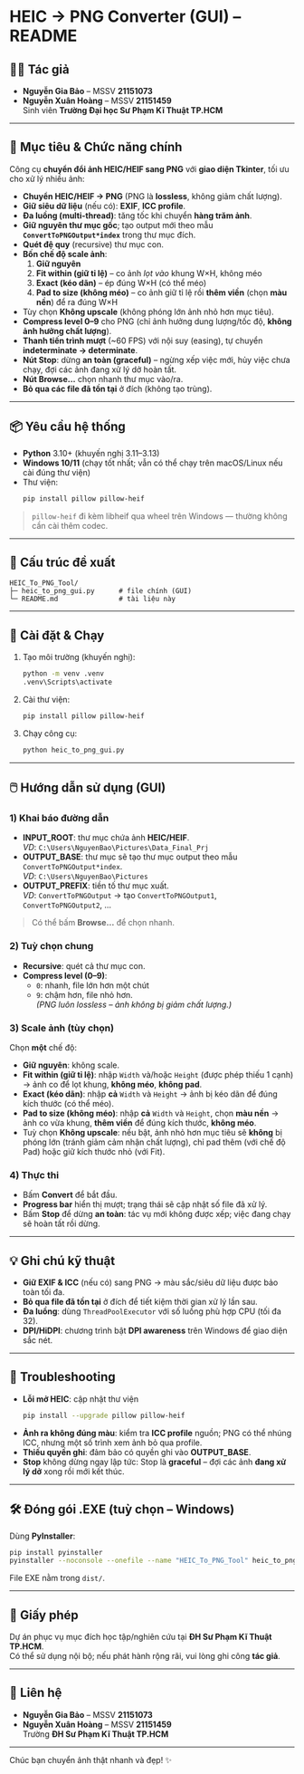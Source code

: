 # HEIC → PNG Converter (GUI) – README

## 👨‍💻 Tác giả
- **Nguyễn Gia Bảo** – MSSV **21151073**  
- **Nguyễn Xuân Hoàng** – MSSV **21151459**  
Sinh viên **Trường Đại học Sư Phạm Kĩ Thuật TP.HCM**

---

## 🎯 Mục tiêu & Chức năng chính
Công cụ **chuyển đổi ảnh HEIC/HEIF sang PNG** với **giao diện Tkinter**, tối ưu cho xử lý nhiều ảnh:

- **Chuyển HEIC/HEIF → PNG** (PNG là **lossless**, không giảm chất lượng).
- **Giữ siêu dữ liệu** (nếu có): **EXIF**, **ICC profile**.
- **Đa luồng (multi-thread)**: tăng tốc khi chuyển **hàng trăm ảnh**.
- **Giữ nguyên thư mục gốc**; tạo output mới theo mẫu **`ConvertToPNGOutput*index`** trong thư mục đích.
- **Quét đệ quy** (recursive) thư mục con.
- **Bốn chế độ scale ảnh**:
  1) **Giữ nguyên**  
  2) **Fit within (giữ tỉ lệ)** – co ảnh *lọt vào* khung W×H, không méo  
  3) **Exact (kéo dãn)** – ép đúng W×H (có thể méo)  
  4) **Pad to size (không méo)** – co ảnh giữ tỉ lệ rồi **thêm viền** (chọn **màu nền**) để ra đúng W×H  
- Tùy chọn **Không upscale** (không phóng lớn ảnh nhỏ hơn mục tiêu).
- **Compress level 0–9** cho PNG (chỉ ảnh hưởng dung lượng/tốc độ, **không ảnh hưởng chất lượng**).
- **Thanh tiến trình mượt** (~60 FPS) với nội suy (easing), tự chuyển **indeterminate → determinate**.
- **Nút Stop**: dừng **an toàn (graceful)** – ngừng xếp việc mới, hủy việc chưa chạy, đợi các ảnh đang xử lý dở hoàn tất.
- **Nút Browse…** chọn nhanh thư mục vào/ra.
- **Bỏ qua các file đã tồn tại** ở đích (không tạo trùng).

---

## 📦 Yêu cầu hệ thống
- **Python** 3.10+ (khuyến nghị 3.11–3.13)
- **Windows 10/11** (chạy tốt nhất; vẫn có thể chạy trên macOS/Linux nếu cài đúng thư viện)
- Thư viện:
  ```bash
  pip install pillow pillow-heif
  ```

> `pillow-heif` đi kèm libheif qua wheel trên Windows — thường không cần cài thêm codec.

---

## 📁 Cấu trúc đề xuất
```
HEIC_To_PNG_Tool/
├─ heic_to_png_gui.py      # file chính (GUI)
└─ README.md               # tài liệu này
```

---

## 🚀 Cài đặt & Chạy
1. Tạo môi trường (khuyến nghị):
   ```bash
   python -m venv .venv
   .venv\Scripts\activate
   ```
2. Cài thư viện:
   ```bash
   pip install pillow pillow-heif
   ```
3. Chạy công cụ:
   ```bash
   python heic_to_png_gui.py
   ```

---

## 🖱️ Hướng dẫn sử dụng (GUI)

### 1) Khai báo đường dẫn
- **INPUT_ROOT**: thư mục chứa ảnh **HEIC/HEIF**.  
  *VD*: `C:\Users\NguyenBao\Pictures\Data_Final_Prj`
- **OUTPUT_BASE**: thư mục sẽ tạo thư mục output theo mẫu `ConvertToPNGOutput*index`.  
  *VD*: `C:\Users\NguyenBao\Pictures`
- **OUTPUT_PREFIX**: tiền tố thư mục xuất.  
  *VD*: `ConvertToPNGOutput` → tạo `ConvertToPNGOutput1`, `ConvertToPNGOutput2`, …

> Có thể bấm **Browse…** để chọn nhanh.

### 2) Tuỳ chọn chung
- **Recursive**: quét cả thư mục con.
- **Compress level (0–9)**:  
  - `0`: nhanh, file lớn hơn một chút  
  - `9`: chậm hơn, file nhỏ hơn.  
  *(PNG luôn lossless – ảnh không bị giảm chất lượng.)*

### 3) Scale ảnh (tùy chọn)
Chọn **một** chế độ:
- **Giữ nguyên**: không scale.
- **Fit within (giữ tỉ lệ)**: nhập `Width` và/hoặc `Height` (được phép thiếu 1 cạnh) → ảnh co để lọt khung, **không méo**, **không pad**.
- **Exact (kéo dãn)**: nhập **cả** `Width` và `Height` → ảnh bị kéo dãn để đúng kích thước (có thể méo).
- **Pad to size (không méo)**: nhập **cả** `Width` và `Height`, chọn **màu nền** → ảnh co vừa khung, **thêm viền** để đúng kích thước, **không méo**.  
- Tuỳ chọn **Không upscale**: nếu bật, ảnh nhỏ hơn mục tiêu sẽ **không** bị phóng lớn (tránh giảm cảm nhận chất lượng), chỉ pad thêm (với chế độ Pad) hoặc giữ kích thước nhỏ (với Fit).

### 4) Thực thi
- Bấm **Convert** để bắt đầu.
- **Progress bar** hiển thị mượt; trạng thái sẽ cập nhật số file đã xử lý.
- Bấm **Stop** để dừng **an toàn**: tác vụ mới không được xếp; việc đang chạy sẽ hoàn tất rồi dừng.

---

## 💡 Ghi chú kỹ thuật
- **Giữ EXIF & ICC** (nếu có) sang PNG → màu sắc/siêu dữ liệu được bảo toàn tối đa.
- **Bỏ qua file đã tồn tại** ở đích để tiết kiệm thời gian xử lý lần sau.
- **Đa luồng**: dùng `ThreadPoolExecutor` với số luồng phù hợp CPU (tối đa 32).
- **DPI/HiDPI**: chương trình bật **DPI awareness** trên Windows để giao diện sắc nét.

---

## 🧰 Troubleshooting
- **Lỗi mở HEIC**: cập nhật thư viện
  ```bash
  pip install --upgrade pillow pillow-heif
  ```
- **Ảnh ra không đúng màu**: kiểm tra **ICC profile** nguồn; PNG có thể nhúng ICC, nhưng một số trình xem ảnh bỏ qua profile.
- **Thiếu quyền ghi**: đảm bảo có quyền ghi vào **OUTPUT_BASE**.
- **Stop** không dừng ngay lập tức: Stop là **graceful** – đợi các ảnh **đang xử lý dở** xong rồi mới kết thúc.

---

## 🛠️ Đóng gói .EXE (tuỳ chọn – Windows)
Dùng **PyInstaller**:
```bash
pip install pyinstaller
pyinstaller --noconsole --onefile --name "HEIC_To_PNG_Tool" heic_to_png_gui.py
```
File EXE nằm trong `dist/`.

---

## 📜 Giấy phép
Dự án phục vụ mục đích học tập/nghiên cứu tại **ĐH Sư Phạm Kĩ Thuật TP.HCM**.  
Có thể sử dụng nội bộ; nếu phát hành rộng rãi, vui lòng ghi công **tác giả**.

---

## 📧 Liên hệ
- **Nguyễn Gia Bảo** – MSSV **21151073**  
- **Nguyễn Xuân Hoàng** – MSSV **21151459**  
Trường **ĐH Sư Phạm Kĩ Thuật TP.HCM**

--- 

Chúc bạn chuyển ảnh thật nhanh và đẹp! ✨
